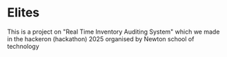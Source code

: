 # Elites
This is a project on
"Real Time Inventory Auditing System"
which we made in the hackeron (hackathon) 2025 organised by Newton school of technology 
